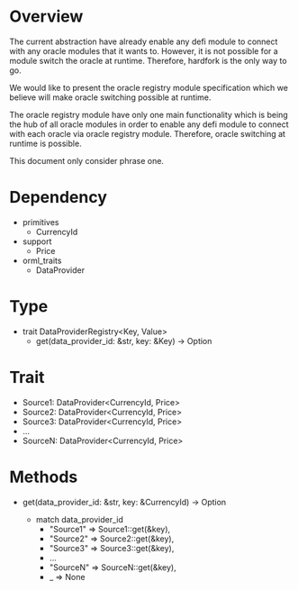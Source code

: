 # Overview

The current abstraction have already enable any defi module to connect with any oracle modules that it wants to. However, it is not possible for a module switch the oracle at runtime. Therefore, hardfork is the only way to go.

We would like to present the oracle registry module specification which we believe will make oracle switching possible at runtime.

The oracle registry module have only one main functionality which is being the hub of all oracle modules in order to enable any defi module to connect with each oracle via oracle registry module. Therefore, oracle switching at runtime is possible.

This document only consider phrase one.

# Dependency

- primitives
  - CurrencyId
- support
  - Price
- orml_traits
  - DataProvider

# Type

- trait DataProviderRegistry<Key, Value>
  - get(data_provider_id: &str, key: &Key) -> Option<Value>

# Trait

- Source1: DataProvider<CurrencyId, Price>
- Source2: DataProvider<CurrencyId, Price>
- Source3: DataProvider<CurrencyId, Price>
- ...
- SourceN: DataProvider<CurrencyId, Price>

# Methods

- get(data_provider_id: &str, key: &CurrencyId) -> Option<Price>
    - match data_provider_id
      - "Source1" => Source1::get(&key),
      - "Source2" => Source2::get(&key),
      - "Source3" => Source3::get(&key),
      - ...
      - "SourceN" => SourceN::get(&key),
      - _ => None
